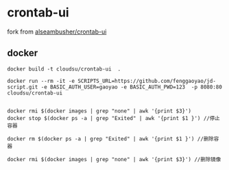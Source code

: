 # crontab-ui
fork from [alseambusher/crontab-ui](https://github.com/alseambusher/crontab-ui)

## docker 
```
docker build -t cloudsu/crontab-ui  .

docker run --rm -it -e SCRIPTS_URL=https://github.com/fenggaoyao/jd-script.git -e BASIC_AUTH_USER=gaoyao -e BASIC_AUTH_PWD=123  -p 8080:80 cloudsu/crontab-ui 


docker rmi $(docker images | grep "none" | awk '{print $3}')
docker stop $(docker ps -a | grep "Exited" | awk '{print $1 }') //停止容器

docker rm $(docker ps -a | grep "Exited" | awk '{print $1 }') //删除容器

docker rmi $(docker images | grep "none" | awk '{print $3}') //删除镜像

```
